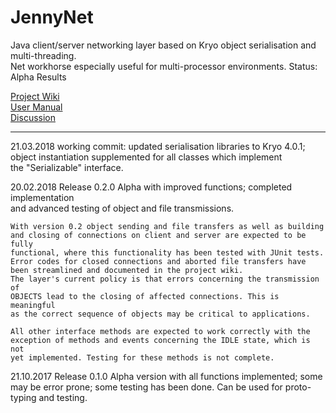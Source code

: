 JennyNet
========

Java client/server networking layer based on Kryo object serialisation and multi-threading.  
Net workhorse especially useful for multi-processor environments.
Status: Alpha Results

[Project Wiki](https://github.com/JanetHunt/jennynet/wiki)  
[User Manual](https://github.com/JanetHunt/jennynet/wiki/User-Manual)  
[Discussion](http://sourceforge.net/p/jennynet/discussion/)  

-----------------

21.03.2018  working commit: updated serialisation libraries to Kryo 4.0.1;  
            object instantiation supplemented for all classes which implement  
            the "Serializable" interface.

20.02.2018  Release 0.2.0 Alpha with improved functions; completed implementation  
            and advanced testing of object and file transmissions.

	With version 0.2 object sending and file transfers as well as building
	and closing of connections on client and server are expected to be fully
	functional, where this functionality has been tested with JUnit tests. 
	Error codes for closed connections and aborted file transfers have
	been streamlined and documented in the project wiki.
	The layer's current policy is that errors concerning the transmission of 
	OBJECTS lead to the closing of affected connections. This is meaningful
	as the correct sequence of objects may be critical to applications.

	All other interface methods are expected to work correctly with the 
	exception of methods and events concerning the IDLE state, which is not
	yet implemented. Testing for these methods is not complete.

21.10.2017  Release 0.1.0 Alpha version with all functions implemented; some  
            may be error prone; some testing has been done. Can be used for
            proto-typing and testing.


